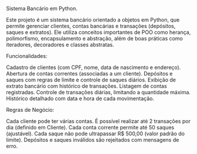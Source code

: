 Sistema Bancário em Python.

Este projeto é um sistema bancário orientado a objetos em Python, que permite gerenciar clientes, contas bancárias e transações (depósitos, saques e extratos). Ele utiliza conceitos importantes de POO como herança, polimorfismo, encapsulamento e abstração, além de boas práticas como iteradores, decoradores e classes abstratas.

Funcionalidades:

Cadastro de clientes (com CPF, nome, data de nascimento e endereço).
Abertura de contas correntes (associadas a um cliente).
Depósitos e saques com regras de limite e controle de saques diários.
Exibição de extrato bancário com histórico de transações.
Listagem de contas registradas.
Controle de transações diárias, limitando a quantidade máxima.
Histórico detalhado com data e hora de cada movimentação.

Regras de Negócio:

Cada cliente pode ter várias contas.
É possível realizar até 2 transações por dia (definido em Cliente).
Cada conta corrente permite até 50 saques (ajustável).
Cada saque não pode ultrapassar R$ 500,00 (valor padrão do limite).
Depósitos e saques inválidos são rejeitados com mensagens de erro.

